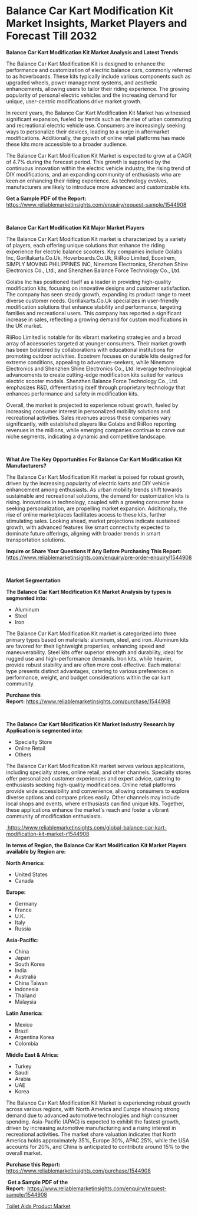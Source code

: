 <p><h1>Balance Car Kart Modification Kit Market Insights, Market Players and Forecast Till 2032</h1></p><p><strong>Balance Car Kart Modification Kit Market Analysis and Latest Trends</strong></p>
<p><p>The Balance Car Kart Modification Kit is designed to enhance the performance and customization of electric balance cars, commonly referred to as hoverboards. These kits typically include various components such as upgraded wheels, power management systems, and aesthetic enhancements, allowing users to tailor their riding experience. The growing popularity of personal electric vehicles and the increasing demand for unique, user-centric modifications drive market growth.</p><p>In recent years, the Balance Car Kart Modification Kit Market has witnessed significant expansion, fueled by trends such as the rise of urban commuting and recreational electric vehicle use. Consumers are increasingly seeking ways to personalize their devices, leading to a surge in aftermarket modifications. Additionally, the growth of online retail platforms has made these kits more accessible to a broader audience.</p><p>The Balance Car Kart Modification Kit Market is expected to grow at a CAGR of 4.7% during the forecast period. This growth is supported by the continuous innovation within the electric vehicle industry, the rising trend of DIY modifications, and an expanding community of enthusiasts who are keen on enhancing their riding experience. As technology evolves, manufacturers are likely to introduce more advanced and customizable kits.</p></p>
<p><strong>Get a Sample PDF of the Report:&nbsp;</strong> <a href="https://www.reliablemarketinsights.com/enquiry/request-sample/1544908?utm_campaign=1948&utm_medium=2&utm_source=Github&utm_content=ia&utm_term=09022025&utm_id=balance-car-kart-modification-kit">https://www.reliablemarketinsights.com/enquiry/request-sample/1544908</a></p>
<p>&nbsp;</p>
<p><strong>Balance Car Kart Modification Kit Major Market Players</strong></p>
<p><p>The Balance Car Kart Modification Kit market is characterized by a variety of players, each offering unique solutions that enhance the riding experience for electric balance scooters. Key companies include Golabs Inc, Gorillakarts.Co.Uk, Hoverboards.Co.Uk, RiiRoo Limited, Ecoxtrem, SIMPLY MOVING PHILIPPINES INC, Ninemore Electronics, Shenzhen Shine Electronics Co., Ltd., and Shenzhen Balance Force Technology Co., Ltd.</p><p>Golabs Inc has positioned itself as a leader in providing high-quality modification kits, focusing on innovative designs and customer satisfaction. The company has seen steady growth, expanding its product range to meet diverse customer needs. Gorillakarts.Co.Uk specializes in user-friendly modification solutions that enhance stability and performance, targeting families and recreational users. This company has reported a significant increase in sales, reflecting a growing demand for custom modifications in the UK market.</p><p>RiiRoo Limited is notable for its vibrant marketing strategies and a broad array of accessories targeted at younger consumers. Their market growth has been bolstered by collaborations with educational institutions for promoting outdoor activities. Ecoxtrem focuses on durable kits designed for extreme conditions, appealing to adventure-seekers, while Ninemore Electronics and Shenzhen Shine Electronics Co., Ltd. leverage technological advancements to create cutting-edge modification kits suited for various electric scooter models. Shenzhen Balance Force Technology Co., Ltd. emphasizes R&D, differentiating itself through proprietary technology that enhances performance and safety in modification kits.</p><p>Overall, the market is projected to experience robust growth, fueled by increasing consumer interest in personalized mobility solutions and recreational activities. Sales revenues across these companies vary significantly, with established players like Golabs and RiiRoo reporting revenues in the millions, while emerging companies continue to carve out niche segments, indicating a dynamic and competitive landscape.</p></p>
<p>&nbsp;</p>
<p><strong>What Are The Key Opportunities For Balance Car Kart Modification Kit Manufacturers?</strong></p>
<p><p>The Balance Car Kart Modification Kit market is poised for robust growth, driven by the increasing popularity of electric karts and DIY vehicle enhancement among enthusiasts. As urban mobility trends shift towards sustainable and recreational solutions, the demand for customization kits is rising. Innovations in technology, coupled with a growing consumer base seeking personalization, are propelling market expansion. Additionally, the rise of online marketplaces facilitates access to these kits, further stimulating sales. Looking ahead, market projections indicate sustained growth, with advanced features like smart connectivity expected to dominate future offerings, aligning with broader trends in smart transportation solutions.</p></p>
<p><strong>Inquire or Share Your Questions If Any Before Purchasing This Report:</strong> <a href="https://www.reliablemarketinsights.com/enquiry/pre-order-enquiry/1544908?utm_campaign=1948&utm_medium=2&utm_source=Github&utm_content=ia&utm_term=09022025&utm_id=balance-car-kart-modification-kit">https://www.reliablemarketinsights.com/enquiry/pre-order-enquiry/1544908</a></p>
<p>&nbsp;</p>
<p><strong>Market Segmentation</strong></p>
<p><strong>The Balance Car Kart Modification Kit Market Analysis by types is segmented into:</strong></p>
<p><ul><li>Aluminum</li><li>Steel</li><li>Iron</li></ul></p>
<p><p>The Balance Car Kart Modification Kit market is categorized into three primary types based on materials: aluminum, steel, and iron. Aluminum kits are favored for their lightweight properties, enhancing speed and maneuverability. Steel kits offer superior strength and durability, ideal for rugged use and high-performance demands. Iron kits, while heavier, provide robust stability and are often more cost-effective. Each material type presents distinct advantages, catering to various preferences in performance, weight, and budget considerations within the car kart community.</p></p>
<p><strong>Purchase this Report:&nbsp;</strong><a href="https://www.reliablemarketinsights.com/purchase/1544908?utm_campaign=1948&utm_medium=2&utm_source=Github&utm_content=ia&utm_term=09022025&utm_id=balance-car-kart-modification-kit">https://www.reliablemarketinsights.com/purchase/1544908</a></p>
<p>&nbsp;</p>
<p><strong>The Balance Car Kart Modification Kit Market Industry Research by Application is segmented into:</strong></p>
<p><ul><li>Specialty Store</li><li>Online Retail</li><li>Others</li></ul></p>
<p><p>The Balance Car Kart Modification Kit market serves various applications, including specialty stores, online retail, and other channels. Specialty stores offer personalized customer experiences and expert advice, catering to enthusiasts seeking high-quality modifications. Online retail platforms provide wide accessibility and convenience, allowing consumers to explore diverse options and compare prices easily. Other channels may include local shops and events, where enthusiasts can find unique kits. Together, these applications enhance the market's reach and foster a vibrant community of modification enthusiasts.</p></p>
<p><a href="https://www.reliablemarketinsights.com/global-balance-car-kart-modification-kit-market-r1544908?utm_campaign=1948&utm_medium=2&utm_source=Github&utm_content=ia&utm_term=09022025&utm_id=balance-car-kart-modification-kit">&nbsp;https://www.reliablemarketinsights.com/global-balance-car-kart-modification-kit-market-r1544908</a></p>
<p><strong>In terms of Region, the Balance Car Kart Modification Kit Market Players available by Region are:</strong></p>
<p>
    <p> <strong> North America: </strong>
        <ul>
            <li>United States</li>
            <li>Canada</li>
        </ul>
        </p> 
    <p> <strong> Europe: </strong>
        <ul>
            <li>Germany</li>
            <li>France</li>
            <li>U.K.</li>
            <li>Italy</li>
            <li>Russia</li>
        </ul>
        </p> 
    <p> <strong> Asia-Pacific: </strong>
        <ul>
            <li>China</li>
            <li>Japan</li>
            <li>South Korea</li>
            <li>India</li>
            <li>Australia</li>
            <li>China Taiwan</li>
            <li>Indonesia</li>
            <li>Thailand</li>
            <li>Malaysia</li>
        </ul>
        </p> 
    <p> <strong> Latin America: </strong>
        <ul>
            <li>Mexico</li>
            <li>Brazil</li>
            <li>Argentina Korea</li>
            <li>Colombia</li>
        </ul>
        </p> 
    <p> <strong> Middle East & Africa: </strong>
        <ul>
            <li>Turkey</li>
            <li>Saudi</li>
            <li>Arabia</li>
            <li>UAE</li>
            <li>Korea</li>
        </ul>
    </p>
    </p>
<p><p>The Balance Car Kart Modification Kit Market is experiencing robust growth across various regions, with North America and Europe showing strong demand due to advanced automotive technologies and high consumer spending. Asia-Pacific (APAC) is expected to exhibit the fastest growth, driven by increasing automotive manufacturing and a rising interest in recreational activities. The market share valuation indicates that North America holds approximately 35%, Europe 30%, APAC 25%, while the USA accounts for 20%, and China is anticipated to contribute around 15% to the overall market.</p></p>
<p><strong>Purchase this Report: </strong><a href="https://www.reliablemarketinsights.com/purchase/1544908?utm_campaign=1948&utm_medium=2&utm_source=Github&utm_content=ia&utm_term=09022025&utm_id=balance-car-kart-modification-kit">https://www.reliablemarketinsights.com/purchase/1544908</a></p>
<p>&nbsp;<strong>Get a Sample PDF of the Report:&nbsp;&nbsp;</strong><a href="https://www.reliablemarketinsights.com/enquiry/request-sample/1544908?utm_campaign=1948&utm_medium=2&utm_source=Github&utm_content=ia&utm_term=09022025&utm_id=balance-car-kart-modification-kit">https://www.reliablemarketinsights.com/enquiry/request-sample/1544908</a></p>
<p><strong></strong></p>
<p><p><a href="https://github.com/juniordelafrance/Market-Research-Report-List-5/blob/main/toilet-aids-product-market.md?utm_campaign=1948&utm_medium=2&utm_source=Github&utm_content=ia&utm_term=09022025&utm_id=balance-car-kart-modification-kit">Toilet Aids Product Market</a></p></p>